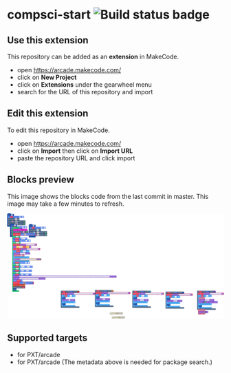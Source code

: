 # compsci-start ![Build status badge](https://github.com/ayorks/compsci-start/workflows/MakeCode/badge.svg)



## Use this extension

This repository can be added as an **extension** in MakeCode.

* open https://arcade.makecode.com/
* click on **New Project**
* click on **Extensions** under the gearwheel menu
* search for the URL of this repository and import

## Edit this extension

To edit this repository in MakeCode.

* open https://arcade.makecode.com/
* click on **Import** then click on **Import URL**
* paste the repository URL and click import

## Blocks preview

This image shows the blocks code from the last commit in master.
This image may take a few minutes to refresh.

![A rendered view of the blocks](https://github.com/ayorks/compsci-start/raw/master/.makecode/blocks.png)

## Supported targets

* for PXT/arcade
* for PXT/arcade
(The metadata above is needed for package search.)

